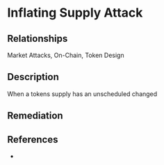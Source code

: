 # Inflating Supply Attack

## Relationships

Market Attacks, On-Chain, Token Design

## Description

When a tokens supply has an unscheduled changed

## Remediation

## References

-
